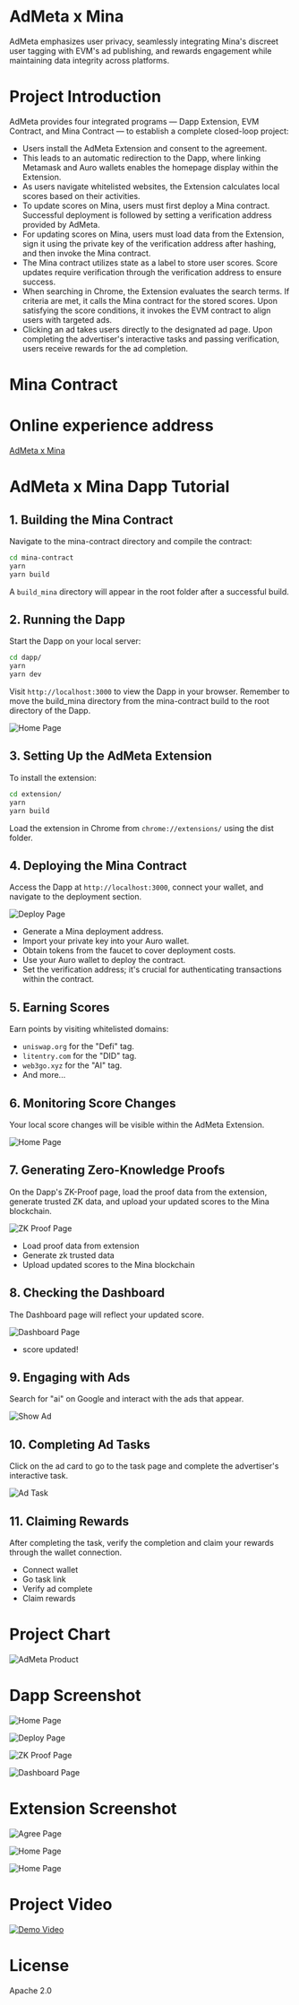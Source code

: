 # AdMeta x Mina
AdMeta emphasizes user privacy, seamlessly integrating Mina's discreet user tagging with EVM's ad publishing, and rewards engagement while maintaining data integrity across platforms.

# Project Introduction
AdMeta provides four integrated programs — Dapp Extension, EVM Contract, and Mina Contract — to establish a complete closed-loop project:

- Users install the AdMeta Extension and consent to the agreement.
- This leads to an automatic redirection to the Dapp, where linking Metamask and Auro wallets enables the homepage display within the Extension.
- As users navigate whitelisted websites, the Extension calculates local scores based on their activities.
- To update scores on Mina, users must first deploy a Mina contract. Successful deployment is followed by setting a verification address provided by AdMeta.
- For updating scores on Mina, users must load data from the Extension, sign it using the private key of the verification address after hashing, and then invoke the Mina contract.
- The Mina contract utilizes state as a label to store user scores. Score updates require verification through the verification address to ensure success.
- When searching in Chrome, the Extension evaluates the search terms. If criteria are met, it calls the Mina contract for the stored scores. Upon satisfying the score conditions, it invokes the EVM contract to align users with targeted ads.
- Clicking an ad takes users directly to the designated ad page. Upon completing the advertiser's interactive tasks and passing verification, users receive rewards for the ad completion.

# Mina Contract 

# Online experience address
[AdMeta x Mina](https://mina.admeta.network/)

# AdMeta x Mina Dapp Tutorial

## 1. Building the Mina Contract
Navigate to the mina-contract directory and compile the contract:
```sh
cd mina-contract
yarn 
yarn build
```
A `build_mina` directory will appear in the root folder after a successful build.

## 2. Running the Dapp
Start the Dapp on your local server:
```sh
cd dapp/
yarn 
yarn dev
```
Visit `http://localhost:3000` to view the Dapp in your browser.
Remember to move the build_mina directory from the mina-contract build to the root directory of the Dapp.

![Home Page](./img/home-page.png)

## 3. Setting Up the AdMeta Extension
To install the extension:
```sh
cd extension/
yarn
yarn build
```
Load the extension in Chrome from `chrome://extensions/` using the dist folder.

## 4. Deploying the Mina Contract
Access the Dapp at `http://localhost:3000`, connect your wallet, and navigate to the deployment section.

![Deploy Page](./img/deploy-page.png)

- Generate a Mina deployment address.
- Import your private key into your Auro wallet.
- Obtain tokens from the faucet to cover deployment costs.
- Use your Auro wallet to deploy the contract.
- Set the verification address; it's crucial for authenticating transactions within the contract.

## 5. Earning Scores
Earn points by visiting whitelisted domains:
  - `uniswap.org` for the "Defi" tag.
  - `litentry.com` for the "DID" tag.
  - `web3go.xyz` for the "AI" tag.
  - And more...

## 6. Monitoring Score Changes
Your local score changes will be visible within the AdMeta Extension.

![Home Page](./img/extension-home-2.png)

## 7. Generating Zero-Knowledge Proofs
On the Dapp's ZK-Proof page, load the proof data from the extension, generate trusted ZK data, and upload your updated scores to the Mina blockchain.

![ZK Proof Page](./img/zk-proof-page.png)
  - Load proof data from extension
  - Generate zk trusted data
  - Upload updated scores to the Mina blockchain

## 8. Checking the Dashboard
The Dashboard page will reflect your updated score.

![Dashboard Page](./img/dashboard-page.png)
  - score updated!

## 9. Engaging with Ads
Search for "ai" on Google and interact with the ads that appear.

![Show Ad](./img/show-ad-card.png)

## 10. Completing Ad Tasks
Click on the ad card to go to the task page and complete the advertiser's interactive task.

![Ad Task](./img/ad-task.png)

## 11. Claiming Rewards
After completing the task, verify the completion and claim your rewards through the wallet connection.
  - Connect wallet
  - Go task link
  - Verify ad complete
  - Claim rewards


# Project Chart
![AdMeta Product](./img/admeta_mina.jpg)

# Dapp Screenshot
![Home Page](./img/home-page.png)

![Deploy Page](./img/deploy-page.png)

![ZK Proof Page](./img/zk-proof-page.png)

![Dashboard Page](./img/dashboard-page.png)

# Extension Screenshot
![Agree Page](./img/extension-agree.png)

![Home Page](./img/extension-home-1.png)

![Home Page](./img/extension-home-2.png)


# Project Video
[![Demo Video](https://img.youtube.com/vi/DTSoZLiz3HM/hqdefault.jpg)](https://www.youtube.com/watch?v=DTSoZLiz3HM)


# License
Apache 2.0
